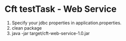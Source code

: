 # Cft testTask - Web Service

1. Specify your jdbc properties in application.properties. <br>
2. <maven> clean package<br>
3. java -jar target/cft-web-service-1.0.jar <br>
